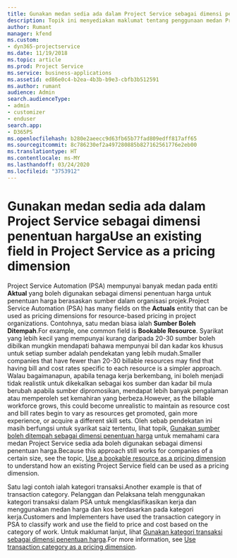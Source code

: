 ```yaml
---
title: Gunakan medan sedia ada dalam Project Service sebagai dimensi penentuan harga
description: Topik ini menyediakan maklumat tentang penggunaan medan Project Service sedia ada sebagai dimensi penentuan harga.
author: Rumant
manager: kfend
ms.custom:
- dyn365-projectservice
ms.date: 11/19/2018
ms.topic: article
ms.prod: Project Service
ms.service: business-applications
ms.assetid: ed86e0c4-b2ea-4b3b-b9e3-cbfb3b512591
ms.author: rumant
audience: Admin
search.audienceType:
- admin
- customizer
- enduser
search.app:
- D365PS
ms.openlocfilehash: b280e2aeecc9d63fb65b77fad809edff817aff65
ms.sourcegitcommit: 8c786230ef2a497280885b827162561776e2eb00
ms.translationtype: HT
ms.contentlocale: ms-MY
ms.lasthandoff: 03/24/2020
ms.locfileid: "3753912"
---
```

# <a name="use-an-existing-field-in-project-service-as-a-pricing-dimension"></a><span data-ttu-id="6e835-103">Gunakan medan sedia ada dalam Project Service sebagai dimensi penentuan harga</span><span class="sxs-lookup"><span data-stu-id="6e835-103">Use an existing field in Project Service as a pricing dimension</span></span>

<span data-ttu-id="6e835-104">Project Service Automation (PSA) mempunyai banyak medan pada entiti **Aktual** yang boleh digunakan sebagai dimensi penentuan harga untuk penentuan harga berasaskan sumber dalam organisasi projek.</span><span class="sxs-lookup"><span data-stu-id="6e835-104">Project Service Automation (PSA) has many fields on the **Actuals** entity that can be used as pricing dimensions for resource-based pricing in project organizations.</span></span> <span data-ttu-id="6e835-105">Contohnya, satu medan biasa ialah **Sumber Boleh Ditempah**.</span><span class="sxs-lookup"><span data-stu-id="6e835-105">For example, one common field is **Bookable Resource**.</span></span> <span data-ttu-id="6e835-106">Syarikat yang lebih kecil yang mempunyai kurang daripada 20-30 sumber boleh dibilkan mungkin mendapati bahawa mempunyai bil dan kadar kos khusus untuk setiap sumber adalah pendekatan yang lebih mudah.</span><span class="sxs-lookup"><span data-stu-id="6e835-106">Smaller companies that have fewer than 20-30 billable resources may find that having bill and cost rates specific to each resource is a simpler approach.</span></span> <span data-ttu-id="6e835-107">Walau bagaimanapun, apabila tenaga kerja berkembang, ini boleh menjadi tidak realistik untuk dikekalkan sebagai kos sumber dan kadar bil mula berubah apabila sumber dipromosikan, mendapat lebih banyak pengalaman atau memperoleh set kemahiran yang berbeza.</span><span class="sxs-lookup"><span data-stu-id="6e835-107">However, as the billable workforce grows, this could become unrealistic to maintain as resource cost and bill rates begin to vary as resources get promoted, gain more experience, or acquire a different skill sets.</span></span> <span data-ttu-id="6e835-108">Oleh sebab pendekatan ini masih berfungsi untuk syarikat saiz tertentu, lihat topik, [Gunakan sumber boleh ditempah sebagai dimensi penentuan harga](bookable-resource-pricing-dimension.md) untuk memahami cara medan Project Service sedia ada boleh digunakan sebagai dimensi penentuan harga.</span><span class="sxs-lookup"><span data-stu-id="6e835-108">Because this approach still works for companies of a certain size, see the topic, [Use a bookable resource as a pricing dimension](bookable-resource-pricing-dimension.md) to understand how an existing Project Service field can be used as a pricing dimension.</span></span>

<span data-ttu-id="6e835-109">Satu lagi contoh ialah kategori transaksi.</span><span class="sxs-lookup"><span data-stu-id="6e835-109">Another example is that of transaction category.</span></span> <span data-ttu-id="6e835-110">Pelanggan dan Pelaksana telah menggunakan kategori transaksi dalam PSA untuk mengklasifikasikan kerja dan menggunakan medan harga dan kos berdasarkan pada kategori kerja.</span><span class="sxs-lookup"><span data-stu-id="6e835-110">Customers and Implementers have used the transaction category in PSA to classify work and use the field to price and cost based on the category of work.</span></span> <span data-ttu-id="6e835-111">Untuk maklumat lanjut, lihat [Gunakan kategori transaksi sebagai dimensi penentuan harga](transaction-category-pricing-dimension.md).</span><span class="sxs-lookup"><span data-stu-id="6e835-111">For more information, see [Use transaction category as a pricing dimension](transaction-category-pricing-dimension.md).</span></span>
